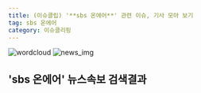 ```yaml
---
title: (이슈클립) '**sbs 온에어**' 관련 이슈, 기사 모아 보기
tag: sbs 온에어
category: 이슈클리핑
---
```

![wordcloud](https://s3.ap-northeast-2.amazonaws.com/lyrics101-wordcloud/2018-09-30-1538269565.png)
![news_img](https://user-images.githubusercontent.com/42597476/44507050-1206f400-a6e4-11e8-8d98-7ffbfebb353f.png)
## **'**sbs 온에어**'** 뉴스속보 검색결과

